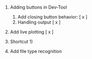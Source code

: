 

1) Adding buttons in Dev-Tool
   1) Add closing button behavior: [ x ]
   2) Handling output [ x ]
2) Add live plotting [ x ]
3) Shortcut
   1) 




3) Add file type recognition